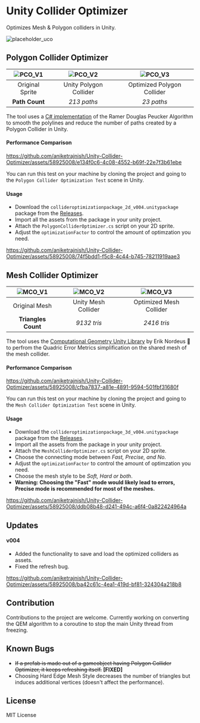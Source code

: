 # Unity Collider Optimizer

Optimizes Mesh & Polygon colliders in Unity.

![placeholder_uco](https://github.com/aniketrajnish/Unity-Collider-Optimizer/assets/58925008/c68a1afb-6501-40c2-a9ac-f7fefd83fed7)

## Polygon Collider Optimizer

| ![PCO_V1](https://github.com/aniketrajnish/Unity-Collider-Optimizer/assets/58925008/62a658c3-487c-4d80-b303-b96a74804a99) | ![PCO_V2](https://github.com/aniketrajnish/Unity-Collider-Optimizer/assets/58925008/cc114920-5bcd-4f06-81ad-9df9a176055d) | ![PCO_V3](https://github.com/aniketrajnish/Unity-Collider-Optimizer/assets/58925008/dfd8c63e-11ed-4a74-a2e1-45e2829f017e) |
|:---:|:---:|:---:|
| Original Sprite | Unity Polygon Collider | Optimized Polygon Collider |
|**Path Count**| *213 paths* | *23 paths* |


The tool uses a [C# implementation](https://www.codeproject.com/Articles/18936/A-C-Implementation-of-Douglas-Peucker-Line-Appro) of the Ramer Douglas Peucker Algorithm to smooth the polylines and reduce the number of paths created by a Polygon Collider in Unity.

#### Performance Comparison

https://github.com/aniketrajnish/Unity-Collider-Optimizer/assets/58925008/e134f0c6-4c08-4552-b69f-22e7f3b61ebe

You can run this test on your machine by cloning the project and going to the `Polygon Collider Optimization Test` scene in Unity.

#### Usage
* Download the `collideroptimizationpackage_2d_v004.unitypackage` package from the [Releases](https://github.com/aniketrajnish/Unity-Collider-Optimizer/releases/).
* Import all the assets from the package in your unity project.
* Attach the `PolygonColliderOptimizer.cs` script on your 2D sprite.
* Adjust the `optimizationFactor` to control the amount of optimzation you need. 

https://github.com/aniketrajnish/Unity-Collider-Optimizer/assets/58925008/74f5bdd1-f5c8-4c44-b745-78211919aae3

## Mesh Collider Optimizer 

| ![MCO_V1](https://github.com/aniketrajnish/Unity-Collider-Optimizer/assets/58925008/e23b8db9-c301-41b1-8ef0-31b2216057d6) | ![MCO_V2](https://github.com/aniketrajnish/Unity-Collider-Optimizer/assets/58925008/7a88b61c-2c35-40df-a181-23e7d0d7c05c) | ![MCO_V3](https://github.com/aniketrajnish/Unity-Collider-Optimizer/assets/58925008/06a5fb01-3c08-4a1c-bb82-2b30a534693e) |
|:---:|:---:|:---:|
| Original Mesh | Unity Mesh Collider | Optimized Mesh Collider |
|**Triangles Count**| *9132 tris* | *2416 tris* |


The tool uses the [Computational Geometry Unity Library](https://github.com/Habrador/Computational-geometry) by Erik Nordeus 🐐 to perfrom the Quadric Error Metrics simplification on the shared mesh of the mesh collider.

#### Performance Comparison

https://github.com/aniketrajnish/Unity-Collider-Optimizer/assets/58925008/cfba7837-a81e-4891-9594-501fbf31680f

You can run this test on your machine by cloning the project and going to the `Mesh Collider Optimization Test` scene in Unity.

#### Usage
* Download the `collideroptimizationpackage_3d_v004.unitypackage` package from the [Releases](https://github.com/aniketrajnish/Unity-Collider-Optimizer/releases/).
* Import all the assets from the package in your unity project.
* Attach the `MeshColliderOptimizer.cs` script on your 2D sprite.
* Choose the connecting mode between _Fast, Precise, and No._
* Adjust the `optimizationFactor` to control the amount of optimzation you need.
* Choose the mesh style to be _Soft, Hard or both_.
* **Warning: Choosing the "Fast" mode would likely lead to errors, Precise mode is recommended for most of the meshes.** 

https://github.com/aniketrajnish/Unity-Collider-Optimizer/assets/58925008/ddb08b48-d241-494c-a6f4-0a822424964a

## Updates
#### v004
* Added the functionality to save and load the optimized colliders as assets.
* Fixed the refresh bug.
  
https://github.com/aniketrajnish/Unity-Collider-Optimizer/assets/58925008/ba42c61c-4ea1-419d-bf81-324304a218b8

## Contribution
Contributions to the project are welcome. Currently working on converting the QEM algorithm to a coroutine to stop the main Unity thread from freezing.

## Known Bugs
* ~~If a prefab is made out of a gameobject having Polygon Collider Optimizer, it keeps refreshing itself.~~ **[FIXED]**
* Choosing Hard Edge Mesh Style decreases the number of triangles but induces additional vertices (doesn't affect the performance).

## License
MIT License
